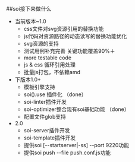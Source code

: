 ##soi接下来做什么
* 当前版本~1.0
    * css文件对svg资源引用的替换功能
    * js代码对资源路径的动态读写的替换功能优化
    * svg资源的支持
    * 测试用例补充完善 关键功能覆盖90%＋
    * more testable code
    * js & css 循环引用处理
    * 批量js打包，不依赖amd
* 下版本1.0+
    * 模板引擎支持
    * soi().use 插件化 （done）
    * soi-linter插件开发
    * soi-optimizer整合现有soi基础功能 （done）
    * 配置文件glob支持
* 2.0
    * soi-server插件开发
    * soi-template插件开发
    * 提供soi [--startserver|-ss] --port 9220功能
    * 提供soi push --file push.conf.js功能